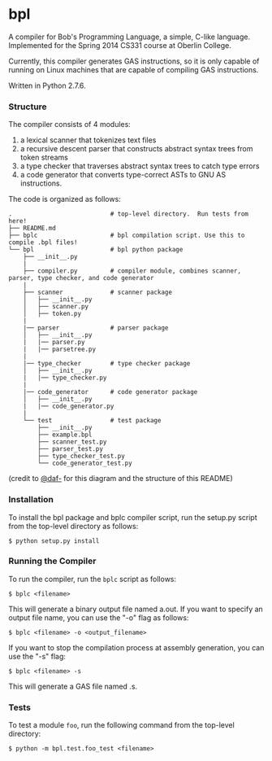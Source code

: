 bpl
===

A compiler for Bob's Programming Language, a simple, C-like language. Implemented for the Spring 2014 CS331 course at Oberlin College.

Currently, this compiler generates GAS instructions, so it is only capable of running on Linux machines that are capable of compiling GAS instructions.

Written in Python 2.7.6. 

### Structure

The compiler consists of 4 modules: 

1. a lexical scanner that tokenizes text files
2. a recursive descent parser that constructs abstract syntax trees from token streams
3. a type checker that traverses abstract syntax trees to catch type errors
4. a code generator that converts type-correct ASTs to GNU AS instructions.

The code is organized as follows:

    .                           # top-level directory.  Run tests from here!
    ├── README.md
    ├── bplc                    # bpl compilation script. Use this to compile .bpl files!
    └── bpl                     # bpl python package
        ├── __init__.py
        |
        ├── compiler.py         # compiler module, combines scanner, parser, type checker, and code generator
        |
        ├── scanner             # scanner package
        │   ├── __init__.py
        │   ├── scanner.py
        │   ├── token.py
        |
        |── parser              # parser package
        │   ├── __init__.py
        |   |── parser.py
        |   |── parsetree.py
        |
        |── type_checker        # type checker package
        │   ├── __init__.py
        |   |── type_checker.py
        |
        |── code_generator      # code generator package
        │   ├── __init__.py
        |   |── code_generator.py
        |
        └── test                # test package
            ├── __init__.py
            ├── example.bpl
            ├── scanner_test.py
            ├── parser_test.py
            ├── type_checker_test.py
            └── code_generator_test.py

(credit to [@daf-](https://github.com/daf-/) for this diagram and the structure of this README)

### Installation

To install the bpl package and bplc compiler script, run the setup.py script from the top-level directory as follows:

```
$ python setup.py install
```

### Running the Compiler

To run the compiler, run the `bplc` script as follows:

```
$ bplc <filename>
```

This will generate a binary output file named a.out. If you want to specify an output file name, you can use the "-o" flag as follows:

```
$ bplc <filename> -o <output_filename>
```

If you want to stop the compilation process at assembly generation, you can use the "-s" flag:

```
$ bplc <filename> -s
```

This will generate a GAS file named <filename>.s.

### Tests

To test a module `foo`, run the following command from the top-level directory:

```
$ python -m bpl.test.foo_test <filename>
```

